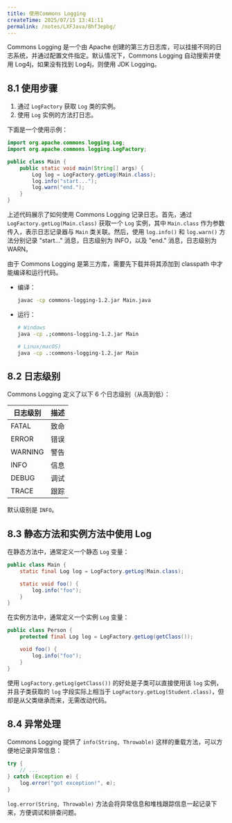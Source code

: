 ```yaml
---
title: 使用Commons Logging
createTime: 2025/07/15 13:41:11
permalink: /notes/LXFJava/8hf3epbg/
---
```

Commons Logging 是一个由 Apache 创建的第三方日志库，可以挂接不同的日志系统，并通过配置文件指定。默认情况下，Commons Logging 自动搜索并使用 Log4j，如果没有找到 Log4j，则使用 JDK Logging。

## 8.1 使用步骤

1.  通过 `LogFactory` 获取 `Log` 类的实例。
2.  使用 `Log` 实例的方法打日志。

下面是一个使用示例：

```java
import org.apache.commons.logging.Log;
import org.apache.commons.logging.LogFactory;

public class Main {
    public static void main(String[] args) {
        Log log = LogFactory.getLog(Main.class);
        log.info("start...");
        log.warn("end.");
    }
}
```

上述代码展示了如何使用 Commons Logging 记录日志。首先，通过 `LogFactory.getLog(Main.class)` 获取一个 `Log` 实例，其中 `Main.class` 作为参数传入，表示日志记录器与 `Main` 类关联。然后，使用 `log.info()` 和 `log.warn()` 方法分别记录 "start..." 消息，日志级别为 INFO，以及 "end." 消息，日志级别为 WARN。

由于 Commons Logging 是第三方库，需要先下载并将其添加到 classpath 中才能编译和运行代码。

* 编译：
	```bash
	javac -cp commons-logging-1.2.jar Main.java
	```
* 运行：
	```bash
	# Windows
	java -cp .;commons-logging-1.2.jar Main
	
	# Linux/macOS)
	java -cp .:commons-logging-1.2.jar Main
	```

## 8.2 日志级别

Commons Logging 定义了以下 6 个日志级别（从高到低）：

| 日志级别 | 描述      |
| -------- | --------- |
| FATAL    | 致命      |
| ERROR    | 错误      |
| WARNING  | 警告      |
| INFO     | 信息      |
| DEBUG    | 调试      |
| TRACE    | 跟踪      |

默认级别是 `INFO`。

## 8.3 静态方法和实例方法中使用 Log

在静态方法中，通常定义一个静态 `Log` 变量：

```java
public class Main {
    static final Log log = LogFactory.getLog(Main.class);

    static void foo() {
        log.info("foo");
    }
}
```

在实例方法中，通常定义一个实例 `Log` 变量：

```java
public class Person {
    protected final Log log = LogFactory.getLog(getClass());

    void foo() {
        log.info("foo");
    }
}
```

使用 `LogFactory.getLog(getClass())` 的好处是子类可以直接使用该 `log` 实例，并且子类获取的 `log` 字段实际上相当于 `LogFactory.getLog(Student.class)`，但却是从父类继承而来，无需改动代码。

## 8.4 异常处理

Commons Logging 提供了 `info(String, Throwable)` 这样的重载方法，可以方便地记录异常信息：

```java
try {
    // ...
} catch (Exception e) {
    log.error("got exception!", e);
}
```

`log.error(String, Throwable)` 方法会将异常信息和堆栈跟踪信息一起记录下来，方便调试和排查问题。

